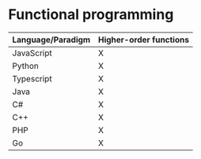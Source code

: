 # Functional programming

| Language/Paradigm | Higher-order functions |
| ----------------- | ---------------------- |
| JavaScript        | X                      |
| Python            | X                      |
| Typescript        | X                      |
| Java              | X                      |
| C#                | X                      |
| C++               | X                      |
| PHP               | X                      |
| Go                | X                      |

